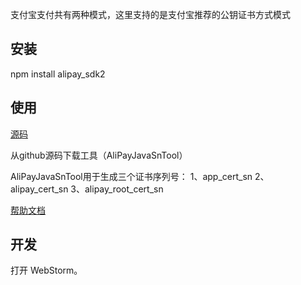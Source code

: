 支付宝支付共有两种模式，这里支持的是支付宝推荐的公钥证书方式模式

## 安装

npm install alipay_sdk2



## 使用

[源码](https://github.com/wujinhong/aliPay)

从github源码下载工具（AliPayJavaSnTool）

AliPayJavaSnTool用于生成三个证书序列号：
1、app_cert_sn
2、alipay_cert_sn
3、alipay_root_cert_sn

[帮助文档](https://github.com/wujinhong/aliPay/raw/master/公钥证书方式模式.docx)




## 开发

打开 WebStorm。